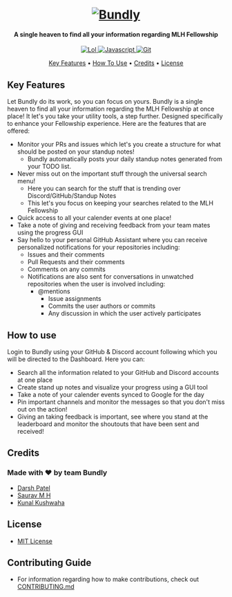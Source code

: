 
<h1 align="center">
  <a href="https://github.com/bundly/dash"><img src="https://user-images.githubusercontent.com/28642011/87392319-eb991d00-c5c9-11ea-9f78-5ffd0bc56b0a.png" alt="Bundly"></a>
</h1>

<h4 align="center">A single heaven to find all your information regarding MLH Fellowship</h4>

<p align="center">
  <a href="https://miro.medium.com/max/1240/0*6BJ4tCBLBO2M6JSS.jpg">
    <img src="https://forthebadge.com/images/badges/60-percent-of-the-time-works-every-time.svg"
         alt="Lol">
  </a>
  <a href="https://dev-to-uploads.s3.amazonaws.com/i/2xg59r17v72yvqfb3wu5.jpg">
    <img src="https://forthebadge.com/images/badges/made-with-javascript.svg"
         alt="Javascript">
  </a>
  <a href="https://github.com/bundly/dash">
    <img src="https://forthebadge.com/images/badges/uses-git.svg"
         alt="Git">
  </a>
</p>

<p align="center">
  <a href="#key-features">Key Features</a> •
  <a href="https://github.com/bundly/dash/blob/master/CONTRIBUTING.md">How To Use</a> •
  <a href="#credits">Credits</a> •
  <a href="https://github.com/bundly/dash/blob/master/LICENSE">License</a>
</p>

## Key Features
Let Bundly do its work, so you can focus on yours. 
Bundly is a single heaven to find all your information regarding the MLH Fellowship at once place!
It let's you take your utility tools, a step further. Designed specifically to enhance your Fellowship experience. 
Here are the features that are offered:
- Monitor your PRs and issues which let's you create a structure for what should be posted on your standup notes!
    - Bundly automatically posts your daily standup notes generated from your TODO list.
- Never miss out on the important stuff through the universal search menu!
    - Here you can search for the stuff that is trending over Discord/GitHub/Standup Notes
    - This let's you focus on keeping your searches related to the MLH Fellowship
- Quick access to all your calender events at one place!
- Take a note of giving and receiving feedback from your team mates using the progress GUI 
- Say hello to your personal GitHub Assistant where you can receive personalized notifications for your repositories including:
    - Issues and their comments
    - Pull Requests and their comments
    - Comments on any commits
    - Notifications are also sent for conversations in unwatched repositories when the user is involved including:
        - @mentions
          - Issue assignments
          - Commits the user authors or commits
          - Any discussion in which the user actively participates 
## How to use
Login to Bundly using your GitHub & Discord account following which you will be directed to the Dashboard. 
Here you can:
- Search all the information related to your GitHub and Discord accounts at one place
- Create stand up notes and visualize your progress using a GUI tool
- Take a note of your calender events synced to Google for the day
- Pin important channels and monitor the messages so that you don't miss out on the action!
- Giving an taking feedback is important, see where you stand at the leaderboard and monitor the shoutouts that have been sent and received!  

## Credits
### Made with ❤️ by team Bundly
- [Darsh Patel](https://github.com/darshkpatel)
- [Saurav M H](https://github.com/sauravhiremath)
- [Kunal Kushwaha](https://github.com/kunal-kushwaha)

## License
- [MIT License](https://github.com/bundly/dash/blob/master/LICENSE)

## Contributing Guide
- For information regarding how to make contributions, check out [CONTRIBUTING.md](https://github.com/bundly/dash/blob/master/CONTRIBUTING.md)
